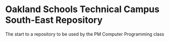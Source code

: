 # Oakland Schools Technical Campus South-East Repository
The start to a repository to be used by the PM Computer Programming class
